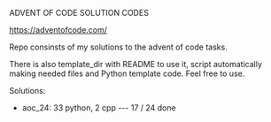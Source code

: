 ADVENT OF CODE SOLUTION CODES

https://adventofcode.com/

Repo consinsts of my solutions to the advent of code tasks.

There is also template_dir with README to use it, script automatically
making needed files and Python template code. Feel free to use.

Solutions:
  - aoc_24:  33 python, 2 cpp --- 17 / 24 done
